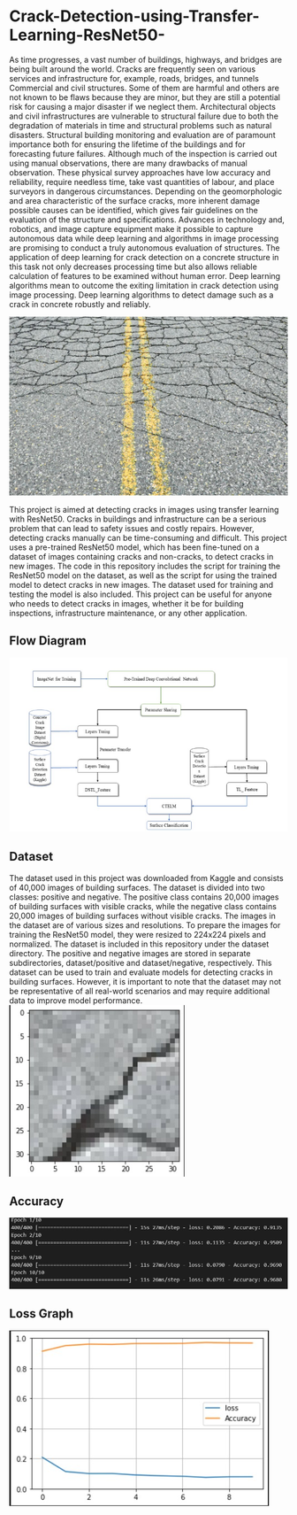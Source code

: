 # Crack-Detection-using-Transfer-Learning-ResNet50-

As time progresses, a vast number of buildings, highways, and bridges are being built around the world. Cracks are frequently seen on various services and infrastructure for, example, roads, bridges, and tunnels Commercial and civil structures. Some of them are harmful and others are not known to be flaws because they are minor, but they are still a potential risk for causing a major disaster if we neglect them. Architectural objects and civil infrastructures are vulnerable to structural failure due to both the degradation of materials in time and structural problems such as natural disasters. Structural building monitoring and evaluation are of paramount importance both for ensuring the lifetime of the buildings and for forecasting future failures. Although much of the inspection is carried out using manual observations, there are many drawbacks of manual observation. These physical survey approaches have low accuracy and reliability, require needless time, take vast quantities of labour, and place surveyors in dangerous circumstances. Depending on the geomorphologic and area characteristic of the surface cracks, more inherent damage possible causes can be identified, which gives fair guidelines on the evaluation of the structure and specifications. Advances in technology and, robotics, and image capture equipment make it possible to capture autonomous data while deep learning and algorithms in image processing are promising to conduct a truly autonomous evaluation of structures. The application of deep learning for crack detection on a concrete structure in this task not only decreases processing time but also allows reliable calculation of features to be examined without human error. Deep learning algorithms mean to outcome the exiting limitation in crack detection using image processing. Deep learning algorithms to detect damage such as a crack in concrete robustly and reliably.

![crack](crack.jpg)

This project is aimed at detecting cracks in images using transfer learning with ResNet50. Cracks in buildings and infrastructure can be a serious problem that can lead to safety issues and costly repairs. However, detecting cracks manually can be time-consuming and difficult. This project uses a pre-trained ResNet50 model, which has been fine-tuned on a dataset of images containing cracks and non-cracks, to detect cracks in new images.
The code in this repository includes the script for training the ResNet50 model on the dataset, as well as the script for using the trained model to detect cracks in new images. The dataset used for training and testing the model is also included.
This project can be useful for anyone who needs to detect cracks in images, whether it be for building inspections, infrastructure maintenance, or any other application.
## Flow Diagram

![FlowDiagram](FlowDiagram.jpg)

## Dataset
The dataset used in this project was downloaded from Kaggle and consists of 40,000 images of building surfaces. The dataset is divided into two classes: positive and negative. The positive class contains 20,000 images of building surfaces with visible cracks, while the negative class contains 20,000 images of building surfaces without visible cracks.
The images in the dataset are of various sizes and resolutions. To prepare the images for training the ResNet50 model, they were resized to 224x224 pixels and normalized.
The dataset is included in this repository under the dataset directory. The positive and negative images are stored in separate subdirectories, dataset/positive and dataset/negative, respectively.
This dataset can be used to train and evaluate models for detecting cracks in building surfaces. However, it is important to note that the dataset may not be representative of all real-world scenarios and may require additional data to improve model performance.
 ![3](3.jpg) 

## Accuracy

![accuracy](accuracy.jpg)

## Loss Graph

![11](11.jpg)

